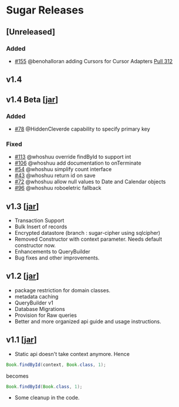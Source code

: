 # Sugar Releases

## [Unreleased]
### Added
* [#155](https://github.com/satyan/sugar/issues/155) @benohalloran adding Cursors for Cursor Adapters [Pull 312](https://github.com/satyan/sugar/pull/312)


## v1.4

## v1.4 Beta [[jar](https://github.com/satyan/sugar/releases/download/v1.4_beta/sugar-1.4_beta.jar)]
### Added
* [#78](https://github.com/satyan/sugar/pull/78) @HiddenCleverde capability to specify primary key

### Fixed
* [#113](https://github.com/satyan/sugar/pull/113) @whoshuu override findById to support int
* [#106](https://github.com/satyan/sugar/issues/106) @whoshuu add documentation to onTerminate
* [#54](https://github.com/satyan/sugar/issues/54) @whoshuu simplify count interface
* [#43](https://github.com/satyan/sugar/issues/43) @whoshuu return id on save
* [#72](https://github.com/satyan/sugar/issues/72) @whoshuu allow null values to Date and Calendar objects
* [#96](https://github.com/satyan/sugar/issues/96) @whoshuu roboeletric fallback

## v1.3 [[jar](https://github.com/satyan/sugar/releases/download/v1.3/sugar-1.3.jar)]

- Transaction Support
- Bulk Insert of records 
- Encrypted datastore (branch : sugar-cipher using sqlcipher)
- Removed Constructor with context parameter. Needs default constructor now.
- Enhancements to QueryBuilder
- Bug fixes and other improvements.

## v1.2 [[jar](https://github.com/satyan/sugar/releases/download/v1.2/sugar-1.2.jar)]

- package restriction for domain classes.
- metadata caching
- QueryBuilder v1
- Database Migrations
- Provision for Raw queries
- Better and more organized api guide and usage instructions.

## v1.1 [[jar](https://github.com/satyan/sugar/releases/download/v1.1/sugar-1.1.jar)]

- Static api doesn't take context anymore. Hence

```java
Book.findById(context, Book.class, 1);
```

becomes

```java
Book.findById(Book.class, 1);
```

- Some cleanup in the code.
